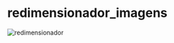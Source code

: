 # redimensionador_imagens
![redimensionador](https://user-images.githubusercontent.com/89522884/184005140-16212019-7044-404b-814e-39d61144d844.png)
